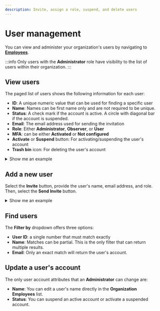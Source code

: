 ```yaml
---
description: Invite, assign a role, suspend, and delete users
---
```


# User management

You can view and administer your organization's users by navigating to [**Employees**](https://portal.emnify.com/organisation-settings/users).

:::info
Only users with the **Administrator** role have visibility to the list of users within their organization.
:::

## View users

The paged list of users shows the following information for each user:

- **ID**: A unique numeric value that can be used for finding a specific user
- **Name**: Names can be first name only and are not required to be unique.
- **Status**: A check mark if the account is active. A circle with diagonal bar if the account is suspended.
- **Email**: The email address used for sending the invitation
- **Role**: Either **Administrator**, **Observer**, or **User**
- **MFA**: can be either **Activated** or **Not configured**
- **Activate** or **Suspend** button: For activating/suspending the user's account
- **Trash bin** icon: For deleting the user's account

<details>
  <summary>Show me an example</summary>
    <img
        src={require('./assets/org-user-list.png').default}
        alt=""
    />
</details>

## Add a new user

Select the **Invite** button, provide the user's name, email address, and role.
Then, select the **Send Invite** button. 

<details>
  <summary>Show me an example</summary>
    <img
        src={require('./assets/org-invite-a-colleague.png').default}
        alt=""
    />
</details>

## Find users

The **Filter by** dropdown offers three options:

- **User ID**: a single number that must match exactly
- **Name**: Matches can be partial. This is the only filter that can return multiple results.
- **Email**: Only an exact match will return the user's account.

## Update a user's account

The only user account attributes that an **Administrator** can change are:

- **Name**: You can edit a user's name directly in the **Organization Employees** list.
- **Status**: You can suspend an active account or activate a suspended account.
